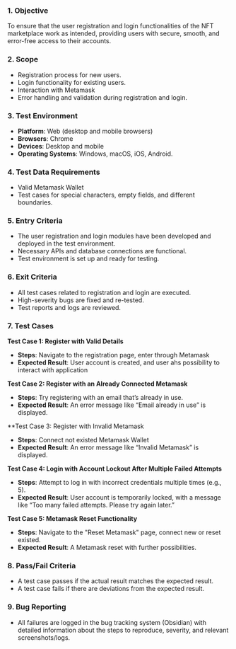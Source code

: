 ### 1. Objective
To ensure that the user registration and login functionalities of the NFT marketplace work as intended, providing users with secure, smooth, and error-free access to their accounts.
### 2. Scope
- Registration process for new users.
- Login functionality for existing users.
- Interaction with Metamask
- Error handling and validation during registration and login.
### 3. Test Environment
- **Platform**: Web (desktop and mobile browsers)
- **Browsers**: Chrome
- **Devices**: Desktop and mobile
- **Operating Systems**: Windows, macOS, iOS, Android.
### 4. Test Data Requirements
- Valid Metamask Wallet
- Test cases for special characters, empty fields, and different boundaries.
### 5. Entry Criteria
- The user registration and login modules have been developed and deployed in the test environment.
- Necessary APIs and database connections are functional.
- Test environment is set up and ready for testing.
### 6. Exit Criteria
- All test cases related to registration and login are executed.
- High-severity bugs are fixed and re-tested.
- Test reports and logs are reviewed.
### 7. Test Cases
**Test Case 1: Register with Valid Details**
- **Steps**: Navigate to the registration page, enter through Metamask
- **Expected Result**: User account is created, and user ahs possibility to interact with application

**Test Case 2: Register with an Already Connected Metamask**
- **Steps**: Try registering with an email that’s already in use.
- **Expected Result**: An error message like “Email already in use” is displayed.

**Test Case 3: Register with Invalid Metamask
- **Steps**: Connect not existed Metamask Wallet
- **Expected Result**: An error message like “Invalid Metamask” is displayed.

**Test Case 4: Login with Account Lockout After Multiple Failed Attempts**
- **Steps**: Attempt to log in with incorrect credentials multiple times (e.g., 5).
- **Expected Result**: User account is temporarily locked, with a message like “Too many failed attempts. Please try again later.”

**Test Case 5: Metamask Reset Functionality**
- **Steps**: Navigate to the "Reset Metamask" page, connect new or reset existed.
- **Expected Result**: A Metamask reset with further possibilities.
### 8. Pass/Fail Criteria
- A test case passes if the actual result matches the expected result.
- A test case fails if there are deviations from the expected result.
### 9. Bug Reporting
- All failures are logged in the bug tracking system (Obsidian) with detailed information about the steps to reproduce, severity, and relevant screenshots/logs.
